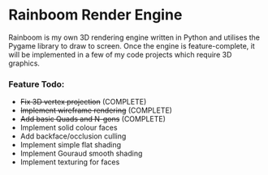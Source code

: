 # Rainboom Render Engine

Rainboom is my own 3D rendering engine written in Python and utilises the Pygame library to draw to screen. Once the engine is feature-complete, it will be implemented in a few of my code projects which require 3D graphics.

### Feature Todo:
 - ~~Fix 3D vertex projection~~ (COMPLETE)
 - ~~Implement wireframe rendering~~ (COMPLETE)
 - ~~Add basic Quads and N-gons~~ (COMPLETE)
 - Implement solid colour faces
 - Add backface/occlusion culling
 - Implement simple flat shading
 - Implement Gouraud smooth shading
 - Implement texturing for faces
